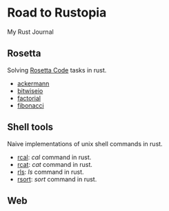 # Road to Rustopia

My Rust Journal

## Rosetta

Solving [Rosetta Code](http://rosettacode.org/wiki/Rosetta_Code) tasks in rust.

* [ackermann](rosetta/src/bin/ackermann.rs)
* [bitwiseio](rosetta/src/bin/bitwiseio.rs)
* [factorial](rosetta/src/bin/factorial.rs)
* [fibonacci](rosetta/src/bin/fibonacci.rs)


## Shell tools

Naive implementations of unix shell commands in rust.

* [rcal](shelltools/rcal/src/main.rs): *cal* command in rust.
* [rcat](shelltools/rcat/src/main.rs): *cat* command in rust.
* [rls](shelltools/rls/src/main.rs): *ls* command in rust.
* [rsort](shelltools/rsort/src/main.rs): *sort* command in rust.


## Web
